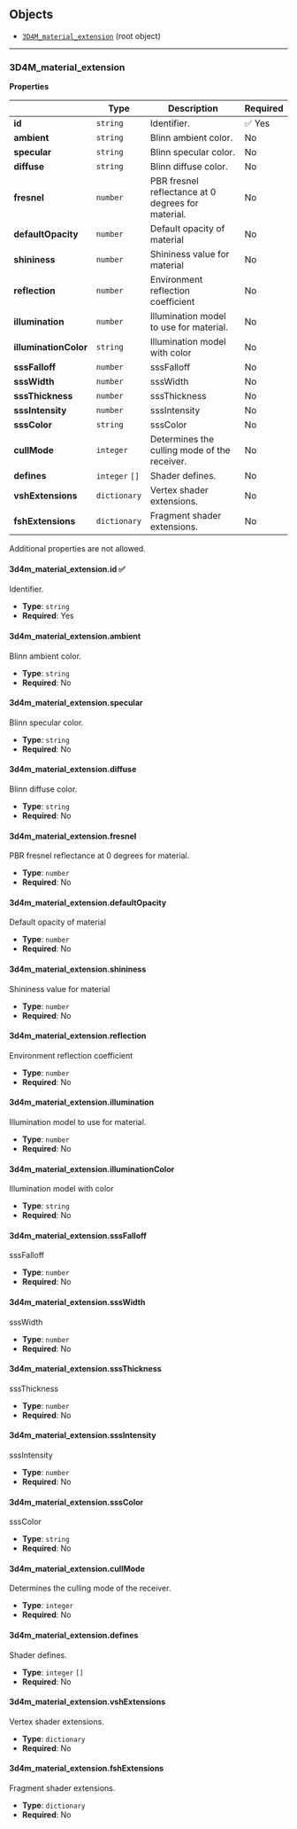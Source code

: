 ## Objects
* [`3D4M_material_extension`](#reference-3d4m_material_extension) (root object)

---------------------------------------
<a name="reference-3d4m_material_extension"></a>
### 3D4M_material_extension

**Properties**

|   |Type|Description|Required|
|---|----|-----------|--------|
|**id**|`string`|Identifier.| :white_check_mark: Yes|
|**ambient**|`string`|Blinn ambient color.|No|
|**specular**|`string`|Blinn specular color.|No|
|**diffuse**|`string`|Blinn diffuse color.|No|
|**fresnel**|`number`|PBR fresnel reflectance at 0 degrees for material.|No|
|**defaultOpacity**|`number`|Default opacity of material|No|
|**shininess**|`number`|Shininess value for material|No|
|**reflection**|`number`|Environment reflection coefficient|No|
|**illumination**|`number`|Illumination model to use for material.|No|
|**illuminationColor**|`string`|Illumination model with color|No|
|**sssFalloff**|`number`|sssFalloff|No|
|**sssWidth**|`number`|sssWidth|No|
|**sssThickness**|`number`|sssThickness|No|
|**sssIntensity**|`number`|sssIntensity|No|
|**sssColor**|`string`|sssColor|No|
|**cullMode**|`integer`|Determines the culling mode of the receiver.|No|
|**defines**|`integer` `[]`|Shader defines.|No|
|**vshExtensions**|`dictionary`|Vertex shader extensions.|No|
|**fshExtensions**|`dictionary`|Fragment shader extensions.|No|

Additional properties are not allowed.

#### 3d4m_material_extension.id :white_check_mark: 

Identifier.

* **Type**: `string`
* **Required**: Yes

#### 3d4m_material_extension.ambient

Blinn ambient color.

* **Type**: `string`
* **Required**: No

#### 3d4m_material_extension.specular

Blinn specular color.

* **Type**: `string`
* **Required**: No

#### 3d4m_material_extension.diffuse

Blinn diffuse color.

* **Type**: `string`
* **Required**: No

#### 3d4m_material_extension.fresnel

PBR fresnel reflectance at 0 degrees for material.

* **Type**: `number`
* **Required**: No

#### 3d4m_material_extension.defaultOpacity

Default opacity of material

* **Type**: `number`
* **Required**: No

#### 3d4m_material_extension.shininess

Shininess value for material

* **Type**: `number`
* **Required**: No

#### 3d4m_material_extension.reflection

Environment reflection coefficient

* **Type**: `number`
* **Required**: No

#### 3d4m_material_extension.illumination

Illumination model to use for material.

* **Type**: `number`
* **Required**: No

#### 3d4m_material_extension.illuminationColor

Illumination model with color

* **Type**: `string`
* **Required**: No

#### 3d4m_material_extension.sssFalloff

sssFalloff

* **Type**: `number`
* **Required**: No

#### 3d4m_material_extension.sssWidth

sssWidth

* **Type**: `number`
* **Required**: No

#### 3d4m_material_extension.sssThickness

sssThickness

* **Type**: `number`
* **Required**: No

#### 3d4m_material_extension.sssIntensity

sssIntensity

* **Type**: `number`
* **Required**: No

#### 3d4m_material_extension.sssColor

sssColor

* **Type**: `string`
* **Required**: No

#### 3d4m_material_extension.cullMode

Determines the culling mode of the receiver.

* **Type**: `integer`
* **Required**: No

#### 3d4m_material_extension.defines

Shader defines.

* **Type**: `integer` `[]`
* **Required**: No

#### 3d4m_material_extension.vshExtensions

Vertex shader extensions.

* **Type**: `dictionary`
* **Required**: No

#### 3d4m_material_extension.fshExtensions

Fragment shader extensions.

* **Type**: `dictionary`
* **Required**: No


